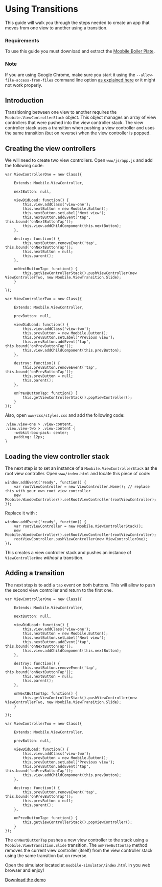 Using Transitions
================================================================================

This guide will walk you through the steps needed to create an app that moves from one view to another using a transition.

### Requirements

To use this guide you must download and extract the [Moobile Boiler Plate](https://moobilejs.com/donwload/moobile-boiler-plate-0.2.zip).

### Note

If you are using Google Chrome, make sure you start it using the `--allow-file-access-from-files` command line option [as explained here](http://code.google.com/p/chromium/issues/detail?id=40787) or it might not work properly.

## Introduction

Transitioning between one view to another requires the `Moobile.ViewControllerStack` object. This object manages an array of view controllers that were pushed into the view controller stack. The view controller stack uses a transition when pushing a view controller and uses the same transition (but on reverse) when the view controller is popped.

## Creating the view controllers

We will need to create two view controllers. Open `www/js/app.js` and add the following code:

	var ViewControllerOne = new Class({

		Extends: Moobile.ViewController,

		nextButton: null,

		viewDidLoad: function() {
			this.view.addClass('view-one');
			this.nextButton = new Moobile.Button();
			this.nextButton.setLabel('Next view');
			this.nextButton.addEvent('tap', this.bound('onNextButtonTap'));
			this.view.addChildComponent(this.nextButton);
		},

		destroy: function() {
			this.nextButton.removeEvent('tap', this.bound('onNextButtonTap'));
			this.nextButton = null;
			this.parent();
		},

		onNextButtonTap: function() {
			this.getViewControllerStack().pushViewController(new ViewControllerTwo, new Moobile.ViewTransition.Slide);
		}

	});

	var ViewControllerTwo = new Class({

		Extends: Moobile.ViewController,

		prevButton: null,

		viewDidLoad: function() {
			this.view.addClass('view-two');
			this.prevButton = new Moobile.Button();
			this.prevButton.setLabel('Previous view');
			this.prevButton.addEvent('tap', this.bound('onPrevButtonTap'));
			this.view.addChildComponent(this.prevButton);
		},

		destroy: function() {
			this.prevButton.removeEvent('tap', this.bound('onPrevButtonTap'));
			this.prevButton = null;
			this.parent();
		},

		onPrevButtonTap: function() {
			this.getViewControllerStack().popViewController();
		}
	});


Also, open `www/css/styles.css` and add the following code:

	.view.view-one > .view-content,
	.view.view-two > .view-content {
		-webkit-box-pack: center;
		padding: 12px;
	}

## Loading the view controller stack

The next step is to set an instance of a `Moobile.ViewControllerStack` as the root view controller. Open `www/index.html` and locate this piece of code:

	window.addEvent('ready', function() {
		var rootViewController = new ViewController.Home(); // replace this with your own root view controller
		new Moobile.WindowController().setRootViewController(rootViewController);
	});

Replace it with :

	window.addEvent('ready', function() {
		var rootViewController = new Moobile.ViewControllerStack();
		new Moobile.WindowController().setRootViewController(rootViewController);
		rootViewController.pushViewController(new ViewControllerOne);
	});

This creates a view controller stack and pushes an instance of `ViewControllerOne` *without* a transition.

## Adding a transition

The next step is to add a `tap` event on both buttons. This will allow to push the second view controller and return to the first one.

	var ViewControllerOne = new Class({

		Extends: Moobile.ViewController,

		nextButton: null,

		viewDidLoad: function() {
			this.view.addClass('view-one');
			this.nextButton = new Moobile.Button();
			this.nextButton.setLabel('Next view');
			this.nextButton.addEvent('tap', this.bound('onNextButtonTap'));
			this.view.addChildComponent(this.nextButton);
		},

		destroy: function() {
			this.nextButton.removeEvent('tap', this.bound('onNextButtonTap'));
			this.nextButton = null;
			this.parent();
		},

		onNextButtonTap: function() {
			this.getViewControllerStack().pushViewController(new ViewControllerTwo, new Moobile.ViewTransition.Slide);
		}

	});

	var ViewControllerTwo = new Class({

		Extends: Moobile.ViewController,

		prevButton: null,

		viewDidLoad: function() {
			this.view.addClass('view-two');
			this.prevButton = new Moobile.Button();
			this.prevButton.setLabel('Previous view');
			this.prevButton.addEvent('tap', this.bound('onPrevButtonTap'));
			this.view.addChildComponent(this.prevButton);
		},

		destroy: function() {
			this.prevButton.removeEvent('tap', this.bound('onPrevButtonTap'));
			this.prevButton = null;
			this.parent();
		},

		onPrevButtonTap: function() {
			this.getViewControllerStack().popViewController();
		}
	});

The `onNextButtonTap` pushes a new view controller to the stack using a `Moobile.ViewTransition.Slide` transition. The `onPrevButtonTap` method removes the current view controller (itself) from the view controller stack using the same transition but on reverse.

Open the simulator located at `moobile-simulator/index.html` in you web browser and enjoy!

[Download the demo](http://moobilejs.com/downloads/demo-transition.zip)